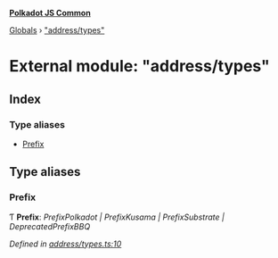**[Polkadot JS Common](../README.md)**

[Globals](../globals.md) › ["address/types"](_address_types_.md)

# External module: "address/types"

## Index

### Type aliases

* [Prefix](_address_types_.md#prefix)

## Type aliases

###  Prefix

Ƭ **Prefix**: *PrefixPolkadot | PrefixKusama | PrefixSubstrate | DeprecatedPrefixBBQ*

*Defined in [address/types.ts:10](https://github.com/polkadot-js/common/blob/5e494b7/packages/util-crypto/src/address/types.ts#L10)*